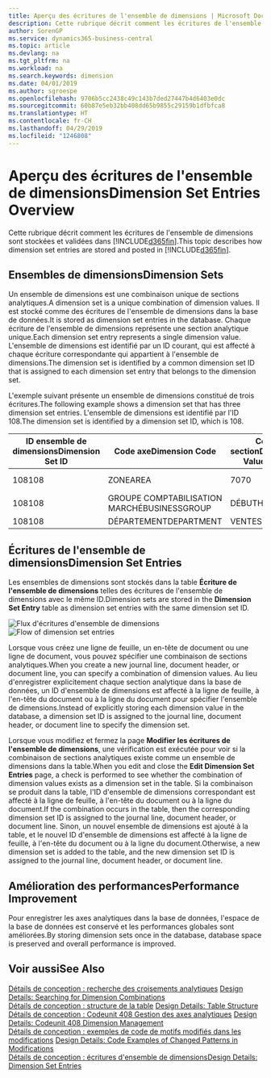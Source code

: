 ```yaml
---
title: Aperçu des écritures de l'ensemble de dimensions | Microsoft Docs
description: Cette rubrique décrit comment les écritures de l'ensemble de dimensions sont stockées et validées dans Dynamics 365.
author: SorenGP
ms.service: dynamics365-business-central
ms.topic: article
ms.devlang: na
ms.tgt_pltfrm: na
ms.workload: na
ms.search.keywords: dimension
ms.date: 04/01/2019
ms.author: sgroespe
ms.openlocfilehash: 9706b5cc2438c49c143b7ded27447b4d6403e0dc
ms.sourcegitcommit: 60b87e5eb32bb408dd65b9855c29159b1dfbfca8
ms.translationtype: HT
ms.contentlocale: fr-CH
ms.lasthandoff: 04/29/2019
ms.locfileid: "1246808"
---
```

# <a name="dimension-set-entries-overview"></a><span data-ttu-id="b5adb-103">Aperçu des écritures de l'ensemble de dimensions</span><span class="sxs-lookup"><span data-stu-id="b5adb-103">Dimension Set Entries Overview</span></span>
<span data-ttu-id="b5adb-104">Cette rubrique décrit comment les écritures de l'ensemble de dimensions sont stockées et validées dans [!INCLUDE[d365fin](includes/d365fin_md.md)].</span><span class="sxs-lookup"><span data-stu-id="b5adb-104">This topic describes how dimension set entries are stored and posted in [!INCLUDE[d365fin](includes/d365fin_md.md)].</span></span>  

## <a name="dimension-sets"></a><span data-ttu-id="b5adb-105">Ensembles de dimensions</span><span class="sxs-lookup"><span data-stu-id="b5adb-105">Dimension Sets</span></span>  
<span data-ttu-id="b5adb-106">Un ensemble de dimensions est une combinaison unique de sections analytiques.</span><span class="sxs-lookup"><span data-stu-id="b5adb-106">A dimension set is a unique combination of dimension values.</span></span> <span data-ttu-id="b5adb-107">Il est stocké comme des écritures de l'ensemble de dimensions dans la base de données.</span><span class="sxs-lookup"><span data-stu-id="b5adb-107">It is stored as dimension set entries in the database.</span></span> <span data-ttu-id="b5adb-108">Chaque écriture de l'ensemble de dimensions représente une section analytique unique.</span><span class="sxs-lookup"><span data-stu-id="b5adb-108">Each dimension set entry represents a single dimension value.</span></span> <span data-ttu-id="b5adb-109">L'ensemble de dimensions est identifié par un ID courant, qui est affecté à chaque écriture correspondante qui appartient à l'ensemble de dimensions.</span><span class="sxs-lookup"><span data-stu-id="b5adb-109">The dimension set is identified by a common dimension set ID that is assigned to each dimension set entry that belongs to the dimension set.</span></span>  

<span data-ttu-id="b5adb-110">L'exemple suivant présente un ensemble de dimensions constitué de trois écritures.</span><span class="sxs-lookup"><span data-stu-id="b5adb-110">The following example shows a dimension set that has three dimension set entries.</span></span> <span data-ttu-id="b5adb-111">L'ensemble de dimensions est identifié par l'ID 108.</span><span class="sxs-lookup"><span data-stu-id="b5adb-111">The dimension set is identified by a dimension set ID, which is 108.</span></span>  

|<span data-ttu-id="b5adb-112">ID ensemble de dimensions</span><span class="sxs-lookup"><span data-stu-id="b5adb-112">Dimension Set ID</span></span>|<span data-ttu-id="b5adb-113">Code axe</span><span class="sxs-lookup"><span data-stu-id="b5adb-113">Dimension Code</span></span>|<span data-ttu-id="b5adb-114">Code section</span><span class="sxs-lookup"><span data-stu-id="b5adb-114">Dimension Value Code</span></span>|<span data-ttu-id="b5adb-115">Nom de la section analytique</span><span class="sxs-lookup"><span data-stu-id="b5adb-115">Dimension Value Name</span></span>|  
|----------------------|--------------------|--------------------------|--------------------------|  
|<span data-ttu-id="b5adb-116">108</span><span class="sxs-lookup"><span data-stu-id="b5adb-116">108</span></span>|<span data-ttu-id="b5adb-117">ZONE</span><span class="sxs-lookup"><span data-stu-id="b5adb-117">AREA</span></span>|<span data-ttu-id="b5adb-118">70</span><span class="sxs-lookup"><span data-stu-id="b5adb-118">70</span></span>|<span data-ttu-id="b5adb-119">Amérique du Nord</span><span class="sxs-lookup"><span data-stu-id="b5adb-119">America North</span></span>|  
|<span data-ttu-id="b5adb-120">108</span><span class="sxs-lookup"><span data-stu-id="b5adb-120">108</span></span>|<span data-ttu-id="b5adb-121">GROUPE COMPTABILISATION MARCHÉ</span><span class="sxs-lookup"><span data-stu-id="b5adb-121">BUSINESSGROUP</span></span>|<span data-ttu-id="b5adb-122">DÉBUT</span><span class="sxs-lookup"><span data-stu-id="b5adb-122">HOME</span></span>|<span data-ttu-id="b5adb-123">Accueil</span><span class="sxs-lookup"><span data-stu-id="b5adb-123">Home</span></span>|  
|<span data-ttu-id="b5adb-124">108</span><span class="sxs-lookup"><span data-stu-id="b5adb-124">108</span></span>|<span data-ttu-id="b5adb-125">DÉPARTEMENT</span><span class="sxs-lookup"><span data-stu-id="b5adb-125">DEPARTMENT</span></span>|<span data-ttu-id="b5adb-126">VENTES</span><span class="sxs-lookup"><span data-stu-id="b5adb-126">SALES</span></span>|<span data-ttu-id="b5adb-127">Ventes</span><span class="sxs-lookup"><span data-stu-id="b5adb-127">Sales</span></span>|  

## <a name="dimension-set-entries"></a><span data-ttu-id="b5adb-128">Écritures de l'ensemble de dimensions</span><span class="sxs-lookup"><span data-stu-id="b5adb-128">Dimension Set Entries</span></span>  
<span data-ttu-id="b5adb-129">Les ensembles de dimensions sont stockés dans la table **Écriture de l'ensemble de dimensions** telles des écritures de l'ensemble de dimensions avec le même ID.</span><span class="sxs-lookup"><span data-stu-id="b5adb-129">Dimension sets are stored in the **Dimension Set Entry** table as dimension set entries with the same dimension set ID.</span></span>  

<span data-ttu-id="b5adb-130">![Flux d'écritures d'ensemble de dimensions](media/dimensionentrynav7.png "Flux d'écritures d'ensemble de dimensions")</span><span class="sxs-lookup"><span data-stu-id="b5adb-130">![Flow of dimension set entries](media/dimensionentrynav7.png "Flow of dimension set entries")</span></span>  

<span data-ttu-id="b5adb-131">Lorsque vous créez une ligne de feuille, un en-tête de document ou une ligne de document, vous pouvez spécifier une combinaison de sections analytiques.</span><span class="sxs-lookup"><span data-stu-id="b5adb-131">When you create a new journal line, document header, or document line, you can specify a combination of dimension values.</span></span> <span data-ttu-id="b5adb-132">Au lieu d'enregistrer explicitement chaque section analytique dans la base de données, un ID d'ensemble de dimensions est affecté à la ligne de feuille, à l'en-tête du document ou à la ligne du document pour spécifier l'ensemble de dimensions.</span><span class="sxs-lookup"><span data-stu-id="b5adb-132">Instead of explicitly storing each dimension value in the database, a dimension set ID is assigned to the journal line, document header, or document line to specify the dimension set.</span></span>  

<span data-ttu-id="b5adb-133">Lorsque vous modifiez et fermez la page **Modifier les écritures de l'ensemble de dimensions**, une vérification est exécutée pour voir si la combinaison de sections analytiques existe comme un ensemble de dimensions dans la table.</span><span class="sxs-lookup"><span data-stu-id="b5adb-133">When you edit and close the **Edit Dimension Set Entries** page, a check is performed to see whether the combination of dimension values exists as a dimension set in the table.</span></span> <span data-ttu-id="b5adb-134">Si la combinaison se produit dans la table, l'ID d'ensemble de dimensions correspondant est affecté à la ligne de feuille, à l'en-tête du document ou à la ligne du document.</span><span class="sxs-lookup"><span data-stu-id="b5adb-134">If the combination occurs in the table, then the corresponding dimension set ID is assigned to the journal line, document header, or document line.</span></span> <span data-ttu-id="b5adb-135">Sinon, un nouvel ensemble de dimensions est ajouté à la table, et le nouvel ID d'ensemble de dimensions est affecté à la ligne de feuille, à l'en-tête du document ou à la ligne du document.</span><span class="sxs-lookup"><span data-stu-id="b5adb-135">Otherwise, a new dimension set is added to the table, and the new dimension set ID is assigned to the journal line, document header, or document line.</span></span>  

## <a name="performance-improvement"></a><span data-ttu-id="b5adb-136">Amélioration des performances</span><span class="sxs-lookup"><span data-stu-id="b5adb-136">Performance Improvement</span></span>  
<span data-ttu-id="b5adb-137">Pour enregistrer les axes analytiques dans la base de données, l'espace de la base de données est conservé et les performances globales sont améliorées.</span><span class="sxs-lookup"><span data-stu-id="b5adb-137">By storing dimension sets once in the database, database space is preserved and overall performance is improved.</span></span>  

## <a name="see-also"></a><span data-ttu-id="b5adb-138">Voir aussi</span><span class="sxs-lookup"><span data-stu-id="b5adb-138">See Also</span></span>  
<span data-ttu-id="b5adb-139">[Détails de conception : recherche des croisements analytiques](design-details-searching-for-dimension-combinations.md) </span><span class="sxs-lookup"><span data-stu-id="b5adb-139">[Design Details: Searching for Dimension Combinations](design-details-searching-for-dimension-combinations.md) </span></span>  
<span data-ttu-id="b5adb-140">[Détails de conception : structure de la table](design-details-table-structure.md) </span><span class="sxs-lookup"><span data-stu-id="b5adb-140">[Design Details: Table Structure](design-details-table-structure.md) </span></span>  
<span data-ttu-id="b5adb-141">[Détails de conception : Codeunit 408 Gestion des axes analytiques](design-details-codeunit-408-dimension-management.md) </span><span class="sxs-lookup"><span data-stu-id="b5adb-141">[Design Details: Codeunit 408 Dimension Management](design-details-codeunit-408-dimension-management.md) </span></span>  
<span data-ttu-id="b5adb-142">[Détails de conception : exemples de code de motifs modifiés dans les modifications](design-details-code-examples-of-changed-patterns-in-modifications.md) </span><span class="sxs-lookup"><span data-stu-id="b5adb-142">[Design Details: Code Examples of Changed Patterns in Modifications](design-details-code-examples-of-changed-patterns-in-modifications.md) </span></span>  
[<span data-ttu-id="b5adb-143">Détails de conception : écritures d'ensemble de dimensions</span><span class="sxs-lookup"><span data-stu-id="b5adb-143">Design Details: Dimension Set Entries</span></span>](design-details-dimension-set-entries.md)   
